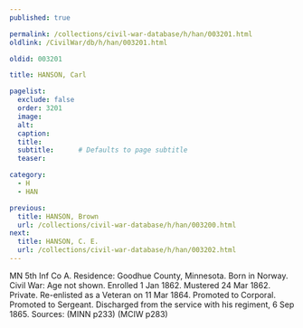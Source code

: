 ```yaml
---
published: true

permalink: /collections/civil-war-database/h/han/003201.html
oldlink: /CivilWar/db/h/han/003201.html

oldid: 003201

title: HANSON, Carl

pagelist:
  exclude: false
  order: 3201
  image: 
  alt:
  caption:
  title:
  subtitle:      # Defaults to page subtitle
  teaser:

category: 
  - H 
  - HAN

previous:
  title: HANSON, Brown
  url: /collections/civil-war-database/h/han/003200.html  
next:
  title: HANSON, C. E.
  url: /collections/civil-war-database/h/han/003202.html   
---
```

MN 5th Inf Co A. Residence: Goodhue County, Minnesota. Born in Norway. Civil War: Age not shown. Enrolled 1 Jan 1862. Mustered 24 Mar 1862. Private. Re-enlisted as a Veteran on 11 Mar 1864. Promoted to Corporal. Promoted to Sergeant. Discharged from the service with his regiment, 6 Sep 1865. Sources: (MINN p233) (MCIW p283)